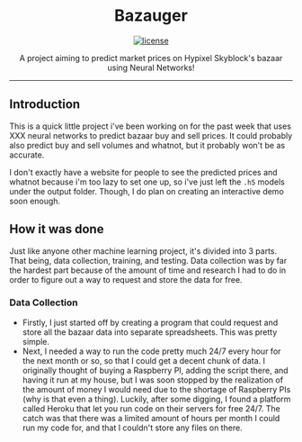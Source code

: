 
<h1 align="center">Bazauger</h1>
<p align="center">
  <a href="https://github.com/uploak/bazauger/blob/main/LICENSE" target="_blank">
    <img alt="license" src="https://img.shields.io/badge/License-GNU%20General%20Public%20License%20v3.0-ff2121" />
  </a>
</p>

<p align="center">A project aiming to predict market prices on Hypixel Skyblock's bazaar using Neural Networks!</p>

-----
Introduction
-----
This is a quick little project i've been working on for the past week that uses XXX neural networks to predict bazaar buy and sell prices. It could probably also predict buy and sell volumes and whatnot, but it probably won't be as accurate.

I don't exactly have a website for people to see the predicted prices and whatnot because i'm too lazy to set one up, so i've just left the `.h5` models under the output folder. Though, I do plan on creating an interactive demo soon enough.

How it was done
-----
Just like anyone other machine learning project, it's divided into 3 parts. That being, data collection, training, and testing. Data collection was by far the hardest part because of the amount of time and research I had to do in order to figure out a way to request and store the data for free.

  ### Data Collection
  -   Firstly, I just started off by creating a program that could request and store all the bazaar data into separate spreadsheets. This was pretty simple.
  -   Next, I needed a way to run the code pretty much 24/7 every hour for the next month or so, so that I could get a decent chunk of data. I originally thought of buying a Raspberry PI, adding the script there, and having it run at my house, but I was soon stopped by the realization of the amount of money I would need due to the shortage of Raspberry PIs (why is that even a thing). Luckily, after some digging, I found a platform called Heroku that let you run code on their servers for free 24/7. The catch was that there was a limited amount of hours per month I could run my code for, and that I couldn't store any files on there.
